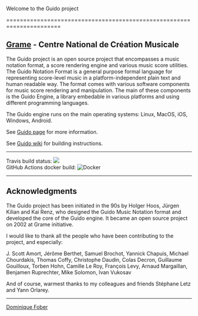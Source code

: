 Welcome to the Guido project

======================================================================

[Grame](http://www.grame.fr) - Centre National de Création Musicale
----------------------------------------------------------------------

The Guido project is an open source project that encompasses a music notation format, a score rendering engine and various music score utilities. The Guido Notation Format is a general purpose formal language for representing score-level music in a platform-independent plain text and human readable way. The format comes with various software components for music score rendering and manipulation. The main of these components is the Guido Engine, a library embedable in various platforms and using different programming languages.

The Guido engine runs on the main operating systems: Linux, MacOS, iOS, Windows, Android.

See [Guido page](http://guidolib.sourceforge.net/) for more information.

See [Guido wiki](https://github.com/grame-cncm/guidolib/wiki) for building instructions.


---

Travis build status:  <a href="https://travis-ci.org/grame-cncm/guidolib"><img src="https://travis-ci.org/grame-cncm/guidolib.svg?branch=dev"></a>  
GitHub Actions docker build: ![Docker](https://github.com/grame-cncm/guidolib/workflows/Docker/badge.svg?branch=dev)

----------------------------------------------------------------------

## Acknowledgments

The Guido project has been initiated in the 90s by Holger Hoos, Jürgen Kilian and Kai Renz, who designed the Guido Music Notation format and developed the core of the Guido engine. It became an open source project on 2002 at Grame initiative.

I would like to thank all the people who have been contributing to the project, and especially:

J. Scott Amort,
Jérôme Berthet,
Samuel Brochot,
Yannick Chapuis,
Michael Chourdakis,
Thomas Coffy,
Christophe Daudin,
Colas Decron,
Guillaume Gouilloux,
Torben Hohn,
Camille Le Roy,
François Levy,
Arnaud Margaillan,
Benjamen Ruprechter,
Mike Solomon,
Ivan Vukosav

And of course, warmest thanks to my colleagues and friends Stéphane Letz
and Yann Orlarey.

---
[Dominique Fober](https://github.com/dfober)
